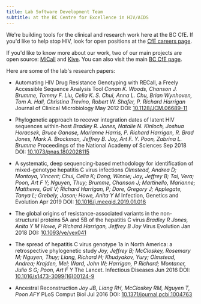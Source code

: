 ```yaml
---
title: Lab Software Development Team
subtitle: at the BC Centre for Excellence in HIV/AIDS
---
```


We're building tools for the clinical and research work here at the BC CfE. If you'd like to help stop HIV,
look for open positions at the [CfE careers page].

If you'd like to know more about our work, two of our main projects are open source: [MiCall] and [Kive].
You can also visit the main [BC CfE page].

Here are some of the lab's research papers:

* Automating HIV Drug Resistance Genotyping with RECall, a Freely Accessible Sequence
Analysis Tool
*Conan K. Woods, Chanson J. Brumme, Tommy F. Liu, Celia K. S. Chui, Anna L. Chu, Brian Wynhoven,
Tom A. Hall, Christina Trevino, Robert W. Shafer, P. Richard Harrigan*
Journal of Clinical Microbiology May 2012 DOI: [10.1128/JCM.06689-11]

* Phylogenetic approach to recover integration dates of latent HIV sequences within-host
*Bradley R. Jones, Natalie N. Kinloch, Joshua Horacsek, Bruce Ganase, Marianne Harris,
P. Richard Harrigan, R. Brad Jones, Mark A. Brockman, Jeffrey B. Joy, Art F. Y. Poon,
Zabrina L. Brumme*
Proceedings of the National Academy of Sciences Sep 2018 DOI: [10.1073/pnas.1802028115]

* A systematic, deep sequencing-based methodology for identification of mixed-genotype
hepatitis C virus infections
*Olmstead, Andrea D; Montoya, Vincent; Chui, Celia K; Dong, Winnie; Joy, Jeffrey B; Tai, Vera;
Poon, Art F Y; Nguyen, Thuy; Brumme, Chanson J; Martinello, Marianne; Matthews, Gail V;
Richard Harrigan, P; Dore, Gregory J; Applegate, Tanya L; Grebely, Jason; Howe, Anita Y M*
Infection, Genetics and Evolution Apr 2019 DOI: [10.1016/j.meegid.2019.01.016]

* The global origins of resistance-associated variants in the non-structural proteins 5A and 5B
of the hepatitis C virus
*Bradley R Jones, Anita Y M Howe, P Richard Harrigan, Jeffrey B Joy*
Virus Evolution Jan 2018 DOI: [10.1093/ve/vex041]

* The spread of hepatitis C virus genotype 1a in North America: a retrospective phylogenetic study
*Joy, Jeffrey B; McCloskey, Rosemary M; Nguyen, Thuy; Liang, Richard H; Khudyakov, Yury;
Olmstead, Andrea; Krajden, Mel; Ward, John W; Harrigan, P Richard; Montaner, Julio S G;
Poon, Art F Y*
The Lancet. Infectious Diseases Jun 2016 DOI: [10.1016/s1473-3099(16)00124-9]

* Ancestral Reconstruction
*Joy JB, Liang RH, McCloskey RM, Nguyen T, Poon AFY*
PLoS Comput Biol Jul 2016 DOI: [10.1371/journal.pcbi.1004763]

[CfE careers page]: https://bccfe.ca/careers
[MiCall]: https://cfe-lab.github.io/MiCall/
[Kive]: https://cfe-lab.github.io/Kive/
[BC CfE page]: https://bccfe.ca
[10.1128/JCM.06689-11]: https://www.doi.org/10.1128/JCM.06689-11
[10.1073/pnas.1802028115]: https://doi.org/10.1073/pnas.1802028115
[10.1016/j.meegid.2019.01.016]: https://doi.org/10.1016/j.meegid.2019.01.016
[10.1093/ve/vex041]: https://doi.org/10.1093/ve/vex041
[10.1016/S1473-3099(16)00124-9]: https://doi.org/10.1016/S1473-3099(16)00124-9
[10.1371/journal.pcbi.1004763]: https://doi.org/10.1371/journal.pcbi.1004763
